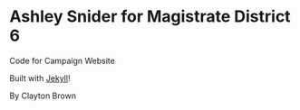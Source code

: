 Ashley Snider for Magistrate District 6
=======================================

Code for Campaign Website

Built with [Jekyll](http://jekyllrb.com)!

By Clayton Brown
